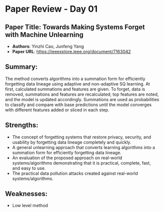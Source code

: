 # Paper Review - Day 01

## **Paper Title**: Towards Making Systems Forget with Machine Unlearning
- **Authors**: Yinzhi Cao, Junfeng Yang
- **Paper URL**: https://ieeexplore.ieee.org/document/7163042


## Summary: 
The method converts algorithms into a summation form for efficiently forgetting data lineage using adaptive and non-adaptive SQ learning. At first, calculated summations and features are given. To forget, data is removed, summations and features are recalculated; top features are noted, and the model is updated accordingly. Summations are used as probabilities to classify and compare with base predictions until the model converges with different features added or sliced in each step.

## Strengths:
- The concept of forgetting systems that restore privacy, security, and usability by forgetting data lineage completely and quickly.
- A general unlearning approach that converts learning algorithms into a summation form for efficiently forgetting data lineage.
- An evaluation of the proposed approach on real-world systems/algorithms demonstrating that it is practical, complete, fast, and easy to use.
- The practical data pollution attacks created against real-world systems/algorithms.


## Weaknesses:
- Low level method
